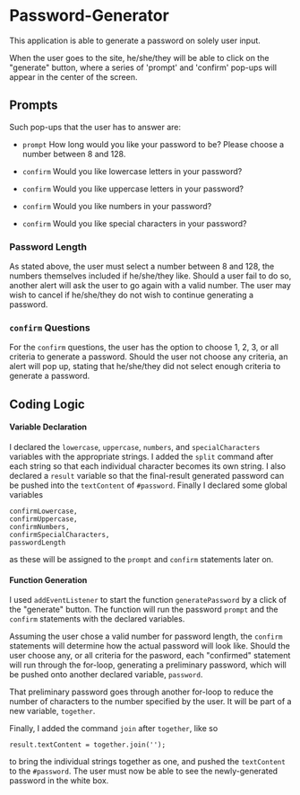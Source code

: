 # Password-Generator

This application is able to generate a password on solely user input. 

When the user goes to the site, he/she/they will be able to click on the "generate" button, where a series of 'prompt' and 'confirm' pop-ups will appear in the center of the screen. 

## Prompts

Such pop-ups that the user has to answer are:

- `prompt` How long would you like your password to be? Please choose a number between 8 and 128.

- `confirm` Would you like lowercase letters in your password?

- `confirm` Would you like uppercase letters in your password?

- `confirm` Would you like numbers in your password?

- `confirm` Would you like special characters in your password?

### Password Length

As stated above, the user must select a number between 8 and 128, the numbers themselves included if he/she/they like. Should a user fail to do so, another alert will ask the user to go again with a valid number. The user may wish to cancel if he/she/they do not wish to continue generating a password. 

### `confirm` Questions

For the `confirm` questions, the user has the option to choose 1, 2, 3, or all criteria to generate a password. Should the user not choose any criteria, an alert will pop up, stating that he/she/they did not select enough criteria to generate a password. 


## Coding Logic

#### Variable Declaration

I declared the `lowercase`, `uppercase`, `numbers`, and `specialCharacters` variables with the appropriate strings. I added the `split` command after each string so that each individual character becomes its own string. I also declared a `result` variable so that the final-result generated password can be pushed into the `textContent` of `#password`. Finally I declared some global variables 

```
confirmLowercase,
confirmUppercase,
confirmNumbers,
confirmSpecialCharacters,
passwordLength
```

as these will be assigned to the `prompt` and `confirm` statements later on. 

#### Function Generation

I used `addEventListener` to start the function `generatePassword` by a click of the "generate" button. The function will run the password `prompt` and the `confirm` statements with the declared variables. 

Assuming the user chose a valid number for password length, the `confirm` statements will determine how the actual password will look like. Should the user choose any, or all criteria for the pasword, each "confirmed" statement will run through the for-loop, generating a preliminary password, which will be pushed onto another declared variable, `password`. 

That preliminary password goes through another for-loop to reduce the number of characters to the number specified by the user. It will be part of a new variable, `together`. 

Finally, I added the command `join` after `together`, like so

```
result.textContent = together.join('');  
```
 
to bring the individual strings together as one, and pushed the `textContent` to the `#password`. The user must now be able to see the newly-generated password in the white box. 